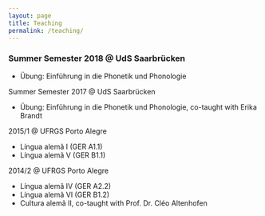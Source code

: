 ```yaml
---
layout: page
title: Teaching
permalink: /teaching/
---
```


### Summer Semester 2018 @ UdS Saarbrücken
 <ul>
   <li>Übung: Einführung in die Phonetik und Phonologie</li>
 </ul> 

<dt>Summer Semester 2017 @ UdS Saarbrücken</dt>
 <ul>
  <li>Übung: Einführung in die Phonetik und Phonologie, co-taught with Erika Brandt</li>
 </ul> 
  
<dt>2015/1 @ UFRGS Porto Alegre</dt>
 <ul>
  <li>Língua alemã I (GER A1.1)</li>
  <li>Língua alemã V (GER B1.1)</li>
 </ul> 
 
<dt>2014/2 @ UFRGS Porto Alegre</dt>
 <ul>
  <li>Língua alemã IV (GER A2.2)</li>
  <li>Língua alemã VI (GER B1.2)</li>
  <li>Cultura alemã II, co-taught with Prof. Dr. Cléo Altenhofen</li>
 </ul> 
